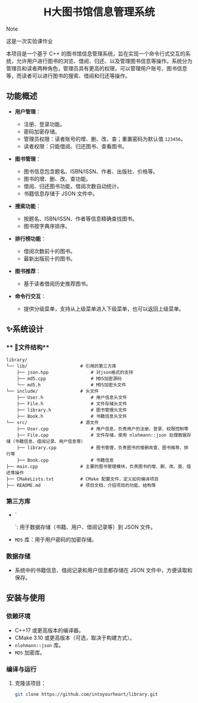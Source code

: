 <h1 align="center">H大图书馆信息管理系统</h1>

> [!note]
> 这是一次实验课作业

本项目是一个基于 C++ 的图书馆信息管理系统，旨在实现一个命令行式交互的系统，允许用户进行图书的浏览、借阅、归还、以及管理图书信息等操作。系统分为管理员和读者两种角色，管理员具有更高的权限，可以管理用户账号、图书信息等，而读者可以进行图书的搜索、借阅和归还等操作。

## **功能概述**

- **用户管理**：
  - 注册、登录功能。
  - 密码加密存储。
  - 管理员权限：读者账号的增、删、改、查；重置密码为默认值 `123456`。
  - 读者权限：只能借阅、归还图书、查看图书。

- **图书管理**：
  - 图书信息包含题名、ISBN/ISSN、作者、出版社、价格等。
  - 图书的增、删、改、查功能。
  - 借阅、归还图书功能，借阅次数自动统计。
  - 书籍信息存储于 JSON 文件中。

- **搜索功能**：
  - 按题名、ISBN/ISSN、作者等信息精确查找图书。
  - 图书按字典序排序。

- **排行榜功能**：
  - 借阅次数前十的图书。
  - 最新出版前十的图书。

- **图书推荐**：
  - 基于读者借阅历史推荐图书。

- **命令行交互**：
  - 提供分级菜单，支持从上级菜单进入下级菜单，也可以返回上级菜单。
  
## **✨系统设计**

### ** 📁文件结构**

```
library/
└── lib/                    # 引用的第三方库
    ├── json.hpp                # 对json格式的支持
    ├── md5.cpp                 # MD5加密源码
    └── md5.h                   # MD5加密头文件
└── include/                # 头文件
    ├── User.h                  # 用户信息头文件
    ├── File.h                  # 文件存储头文件
    ├── library.h               # 图书管理头文件
    ├── Book.h                  # 书籍信息头文件
└── src/                    # 源文件
    ├── User.cpp                # 用户信息，负责用户的注册、登录、权限控制等
    ├── File.cpp                # 文件存储，使用 nlohmann::json 处理数据存储（书籍信息、借阅记录、用户信息等）
    ├── library.cpp             # 图书管理，负责图书的增删改查、图书推荐、排行等
    ├── Book.cpp                # 书籍信息
├── main.cpp                # 主要的图书管理模块，负责图书的增、删、改、查、借还等操作
├── CMakeLists.txt          # CMake 配置文件，定义如何编译项目
├── README.md               # 项目文档，介绍项目的功能、结构等

```

### **第三方库**

- `

  [nlohmann::json]: https://github.com/nlohmann/json

  `: 用于数据存储（书籍、用户、借阅记录等）到 JSON 文件。
- `MD5` 库：用于用户密码的加密存储。

### **数据存储**

- 系统中的书籍信息、借阅记录和用户信息都存储在 JSON 文件中，方便读取和保存。

## **安装与使用**

### **依赖环境**

- C++17 或更高版本的编译器。
- CMake 3.10 或更高版本（可选，取决于构建方式）。
- `nlohmann::json` 库。
- `MD5` 加密库。

### **编译与运行**

1. 克隆该项目：
   ```bash
   git clone https://github.com/intoyourheart/library.git